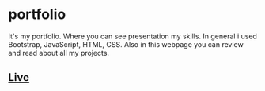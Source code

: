 # portfolio
It's my portfolio. Where you can see presentation my skills. In general i used Bootstrap, JavaScript, HTML, CSS. Also in this webpage you can review and read about all my projects. 

## [Live](https://vasylkobil.github.io/portfolio/)